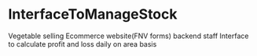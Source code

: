 # InterfaceToManageStock

Vegetable selling Ecommerce website(FNV forms) backend staff Interface to calculate profit and loss daily on area basis
